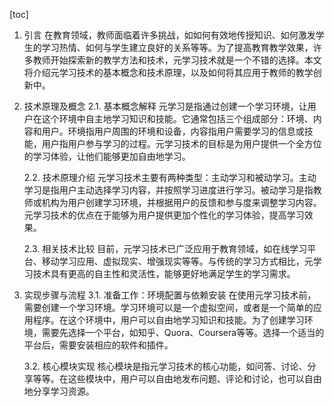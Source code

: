 
[toc]                    
                
                
1. 引言
    在教育领域，教师面临着许多挑战，如如何有效地传授知识、如何激发学生的学习热情、如何与学生建立良好的关系等等。为了提高教育教学效果，许多教师开始探索新的教学方法和技术，元学习技术就是一个不错的选择。本文将介绍元学习技术的基本概念和技术原理，以及如何将其应用于教师的教学创新中。

2. 技术原理及概念
    2.1. 基本概念解释
    元学习是指通过创建一个学习环境，让用户在这个环境中自主地学习知识和技能。它通常包括三个组成部分：环境、内容和用户。环境指用户周围的环境和设备，内容指用户需要学习的信息或技能，用户指用户参与学习的过程。元学习技术的目标是为用户提供一个全方位的学习体验，让他们能够更加自由地学习。

    2.2. 技术原理介绍
    元学习技术主要有两种类型：主动学习和被动学习。主动学习是指用户主动选择学习内容，并按照学习进度进行学习。被动学习是指教师或机构为用户创建学习环境，并根据用户的反馈和参与度来调整学习内容。元学习技术的优点在于能够为用户提供更加个性化的学习体验，提高学习效果。

    2.3. 相关技术比较
    目前，元学习技术已广泛应用于教育领域，如在线学习平台、移动学习应用、虚拟现实、增强现实等等。与传统的学习方式相比，元学习技术具有更高的自主性和灵活性，能够更好地满足学生的学习需求。

3. 实现步骤与流程
    3.1. 准备工作：环境配置与依赖安装
    在使用元学习技术前，需要创建一个学习环境。学习环境可以是一个虚拟空间，或者是一个简单的应用程序。在这个环境中，用户可以自由地学习知识和技能。为了创建学习环境，需要先选择一个平台，如知乎、Quora、Coursera等等。选择一个适当的平台后，需要安装相应的软件和插件。

    3.2. 核心模块实现
    核心模块是指元学习技术的核心功能，如问答、讨论、分享等等。在这些模块中，用户可以自由地发布问题、评论和讨论，也可以自由地分享学习资源。

